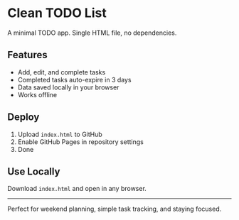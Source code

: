 # Clean TODO List

A minimal TODO app. Single HTML file, no dependencies.

## Features

- Add, edit, and complete tasks
- Completed tasks auto-expire in 3 days
- Data saved locally in your browser
- Works offline

## Deploy

1. Upload `index.html` to GitHub
2. Enable GitHub Pages in repository settings
3. Done

## Use Locally

Download `index.html` and open in any browser.

---

Perfect for weekend planning, simple task tracking, and staying focused.
